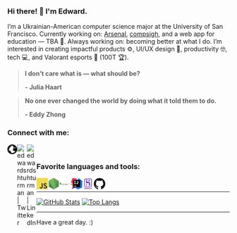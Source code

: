 ### Hi there! 👋 I'm Edward.

I’m a Ukrainian-American computer science major at the University of San Francisco. Currently working on: [Arsenal](https://edwardshturman.com/arsenal), [compsigh](https://edwardshturman.com/compsigh), and a web app for education — TBA 🤫. Always working on: becoming better at what I do. I’m interested in creating impactful products ⚙️, UI/UX design 🎨, productivity 🤓, tech 💻, and Valorant esports 👾 (100T 🏆).

> **I don't care what is — what should be?**
>
> **\- Julia Haart**

> **No one ever changed the world by doing what it told them to do.**
>
> **\- Eddy Zhong**

### Connect with me:

[<img align="left" alt="edwardshturman.com" width="22px" src="https://raw.githubusercontent.com/iconic/open-iconic/master/svg/globe.svg" />][website]
[<img align="left" alt="edwardshturman | Twitter" width="22px" src="https://cdn.jsdelivr.net/npm/simple-icons@v3/icons/twitter.svg" />][twitter]
[<img align="left" alt="edwardshturman | LinkedIn" width="22px" src="https://cdn.jsdelivr.net/npm/simple-icons@v3/icons/linkedin.svg" />][linkedin]

<br />

### Favorite languages and tools:

[<img align="left" alt="JavaScript" width="26px" src="https://raw.githubusercontent.com/github/explore/80688e429a7d4ef2fca1e82350fe8e3517d3494d/topics/javascript/javascript.png" />]()
[<img align="left" alt="Node.js" width="26px" src="https://raw.githubusercontent.com/github/explore/80688e429a7d4ef2fca1e82350fe8e3517d3494d/topics/nodejs/nodejs.png" />]()
[<img align="left" alt="MongoDB" width="26px" src="https://raw.githubusercontent.com/github/explore/80688e429a7d4ef2fca1e82350fe8e3517d3494d/topics/mongodb/mongodb.png" />]()
[<img align="left" alt="IntelliJ IDEA" width="26px" src="https://raw.githubusercontent.com/github/explore/caa262eeb858e81282d6f651d6eef1f8730b54ba/topics/intellij-idea/intellij-idea.png" />]()
[<img align="left" alt="Heroku" width="26px" src="https://raw.githubusercontent.com/github/explore/cb661bc288627f05a5ac4187b00495fd8048c9fa/topics/heroku/heroku.png" />]()
[<img align="left" alt="GitHub" width="26px" src="https://raw.githubusercontent.com/github/explore/78df643247d429f6cc873026c0622819ad797942/topics/github/github.png" />]()

<br />

---

[![GitHub Stats](https://github-readme-stats.vercel.app/api?username=edwardshturman&hide=contribs&count_private=true&show_icons=true&theme=midnight-purple&custom_title=Edward%27s%20GitHub%20Stats&hide_border=true)](https://github.com/edwardshturman)
[![Top Langs](https://github-readme-stats.vercel.app/api/top-langs/?username=edwardshturman&layout=compact&theme=midnight-purple&hide_border=true)](https://github.com/edwardshturman)

---

Have a great day. :)

[website]: https://edwardshturman.com
[twitter]: https://twitter.com/edwardshturman
[linkedin]: https://linkedin.com/in/edwardshturman
